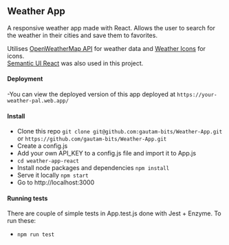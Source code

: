 ## Weather App

A responsive weather app made  with React. Allows the user to search for the weather in their cities and save them to favorites.


Utilises [OpenWeatherMap API](https://openweathermap.org/) for weather data and [Weather Icons](http://erikflowers.github.io/weather-icons/) for icons.  
[Semantic UI React](https://react.semantic-ui.com/) was also used in this project.

#### Deployment
-You can view the deployed version of this app deployed at `https://your-weather-pal.web.app/`

#### Install
- Clone this repo `git clone git@github.com:gautam-bits/Weather-App.git` or `https://github.com/gautam-bits/Weather-App.git`
- Create a config.js
- Add your own API_KEY to a config.js file and import it to App.js
- `cd weather-app-react`
- Install node packages and dependencies `npm install`
- Serve it locally `npm start`
- Go to http://localhost:3000

#### Running tests
There are couple of simple tests in App.test.js done with Jest + Enzyme. To run these:
- `npm run test`